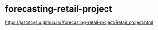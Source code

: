 # forecasting-retail-project
https://jasoncysiu.github.io//forecasting-retail-project/Retail_project.html
